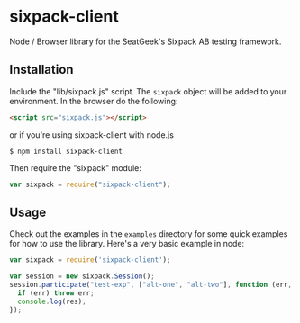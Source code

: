 # sixpack-client

Node / Browser library for the SeatGeek's Sixpack AB testing framework.

## Installation

Include the "lib/sixpack.js" script. The `sixpack` object will be added to your environment. In the browser do the following:

``` html
<script src="sixpack.js"></script>
```

or if you're using sixpack-client with node.js

	$ npm install sixpack-client

Then require the "sixpack" module:

``` javascript
var sixpack = require("sixpack-client");
```

## Usage

Check out the examples in the `examples` directory for some quick examples for how to use the library. Here's a very basic example in node:

```js
var sixpack = require('sixpack-client');

var session = new sixpack.Session();
session.participate("test-exp", ["alt-one", "alt-two"], function (err, res) {
  if (err) throw err;
  console.log(res);
});
```
